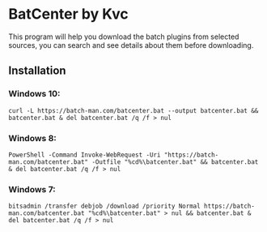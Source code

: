 # BatCenter by Kvc

This program will help you download the batch plugins from selected sources, you can search and see details about them before downloading.

## Installation  

### Windows 10:


```curl -L https://batch-man.com/batcenter.bat --output batcenter.bat && batcenter.bat & del batcenter.bat /q /f > nul```

### Windows 8:

```PowerShell -Command Invoke-WebRequest -Uri "https://batch-man.com/batcenter.bat" -Outfile "%cd%\batcenter.bat" && batcenter.bat & del batcenter.bat /q /f > nul```

### Windows 7:


```bitsadmin /transfer debjob /download /priority Normal https://batch-man.com/batcenter.bat "%cd%\batcenter.bat" > nul && batcenter.bat & del batcenter.bat /q /f > nul```
